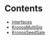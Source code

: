 

# Contents
- [interfaces](/src/interfaces)
- [KronosMultiSig](KronosMultiSig.sol/contract.KronosMultiSig.md)
- [KronosSeedSale](KronosSeedSale.sol/contract.KronosSeedSale.md)
